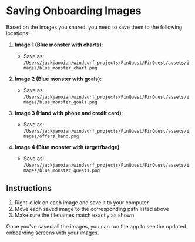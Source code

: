 # Saving Onboarding Images

Based on the images you shared, you need to save them to the following locations:

1. **Image 1 (Blue monster with charts)**: 
   - Save as: `/Users/jackjanoian/windsurf_projects/FinQuest/FinQuest/assets/images/blue_monster_chart.png`

2. **Image 2 (Blue monster with goals)**: 
   - Save as: `/Users/jackjanoian/windsurf_projects/FinQuest/FinQuest/assets/images/blue_monster_goals.png`

3. **Image 3 (Hand with phone and credit card)**: 
   - Save as: `/Users/jackjanoian/windsurf_projects/FinQuest/FinQuest/assets/images/offers_hand.png`

4. **Image 4 (Blue monster with target/badge)**: 
   - Save as: `/Users/jackjanoian/windsurf_projects/FinQuest/FinQuest/assets/images/blue_monster_quests.png`

## Instructions

1. Right-click on each image and save it to your computer
2. Move each saved image to the corresponding path listed above
3. Make sure the filenames match exactly as shown

Once you've saved all the images, you can run the app to see the updated onboarding screens with your images.
